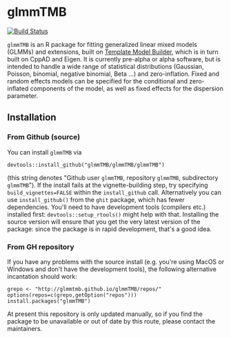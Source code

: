 # glmmTMB

[![Build Status](https://travis-ci.org/glmmTMB/glmmTMB.svg?branch=master)](https://travis-ci.org/glmmTMB/glmmTMB)

`glmmTMB` is an R package for fitting generalized linear mixed models (GLMMs) and extensions, built on [Template Model Builder](https://github.com/kaskr/adcomp), which is in turn built on CppAD and Eigen. It is currently pre-alpha or alpha software, but is intended to handle a wide range of statistical distributions (Gaussian, Poisson, binomial, negative binomial, Beta ...) and zero-inflation. Fixed and random effects models can be specified for the conditional and zero-inflated components of the model, as well as fixed effects for the dispersion parameter.

## Installation 

### From Github (source)

You can install `glmmTMB` via
```
devtools::install_github("glmmTMB/glmmTMB/glmmTMB")
```
(this string denotes "Github user `glmmTMB`, repository `glmmTMB`, subdirectory `glmmTMB`"). If the install fails at the vignette-building step, try specifying `build_vignettes=FALSE` within the `install_github` call. Alternatively you can use `install_github()` from the `ghit` package, which has fewer dependencies. You'll need to have development tools (compilers etc.) installed first: `devtools::setup_rtools()` might help with that. Installing the source version will ensure that you get the very latest version of the package: since the package is in rapid development, that's a good idea. 

### From GH repository

If you have any problems with the source install (e.g. you're using MacOS or Windows and don't have the development tools), the following alternative incantation should work:
```
grepo <- "http://glmmtmb.github.io/glmmTMB/repos/"
options(repos=c(grepo,getOption("repos")))
install.packages("glmmTMB")
```
At present this repository is only updated manually, so if you find the package to be unavailable or out of date by this route, please contact the maintainers.


